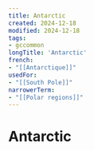 ```yaml
---
title: Antarctic
created: 2024-12-18
modified: 2024-12-18
tags:
- gccommon
longTitle: 'Antarctic'
french:
- "[[Antarctique]]"
usedFor:
- "[[South Pole]]"
narrowerTerm:
- "[[Polar regions]]"
---
```

# Antarctic

